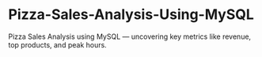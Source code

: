 # Pizza-Sales-Analysis-Using-MySQL
Pizza Sales Analysis using MySQL — uncovering key metrics like revenue, top products, and peak hours.
